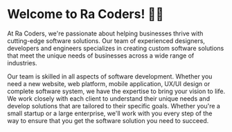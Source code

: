 # Welcome to Ra Coders! 👋🏼

At Ra Coders, we're passionate about helping businesses thrive with cutting-edge software solutions. Our team of experienced designers, developers and engineers specializes in creating custom software solutions that meet the unique needs of businesses across a wide range of industries.

Our team is skilled in all aspects of software development. Whether you need a new website, web platform, mobile application, UX/UI design or complete software system, we have the expertise to bring your vision to life. We work closely with each client to understand their unique needs and develop solutions that are tailored to their specific goals. Whether you're a small startup or a large enterprise, we'll work with you every step of the way to ensure that you get the software solution you need to succeed.

